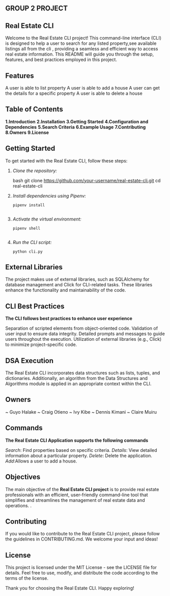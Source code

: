 ## GROUP 2 PROJECT ##

## Real Estate CLI ##
Welcome to the Real Estate CLI project! This command-line interface (CLI) is designed to help a user to search for any listed property,see available listings all from the cli , providing a seamless and efficient way to access real estate information. This README will guide you through the setup, features, and best practices employed in this project.

## Features
A user is able to list property
A user is able to add a house
A user can get the details for a specific property
A user is able to delete a house 

## Table of Contents ##
**1.Introduction**
**2.Installation**
**3.Getting Started**
**4.Configuration and Dependencies**
**5.Search Criteria**
**6.Example Usage**
**7.Contributing**
**8.Owners**
**9.License**

## Getting Started ##
To get started with the Real Estate CLI, follow these steps:

1. *Clone the repository:*

    bash
    git clone https://github.com/your-username/real-estate-cli.git
    cd real-estate-cli
    

2. *Install dependencies using Pipenv:*

    ~~~bash~~~
    pipenv install
    

3. *Activate the virtual environment:*

    ~~~bash~~~
    pipenv shell
    

4. *Run the CLI script:*

    ~~~ bash~~~
    python cli.py 
    
## External Libraries ##
The project makes use of external libraries, such as SQLAlchemy for database management and Click for CLI-related tasks. These libraries enhance the functionality and maintainability of the code.


## CLI Best Practices ##
**The CLI follows best practices to enhance user experience**

Separation of scripted elements from object-oriented code.
Validation of user input to ensure data integrity.
Detailed prompts and messages to guide users throughout the execution.
Utilization of external libraries (e.g., Click) to minimize project-specific code.

## DSA Execution ##
The Real Estate CLI incorporates data structures such as lists, tuples, and dictionaries. Additionally, an algorithm from the Data Structures and Algorithms module is applied in an appropriate context within the CLI.

## Owners ##
~ Guyo Halake
~ Craig Otieno
~ Ivy Kibe
~ Dennis Kimani
~ Claire Muiru

## Commands ##
**The Real Estate CLI Application supports the following commands**

*Search*: Find properties based on specific criteria.
*Details*: View detailed information about a particular property.
*Delete*: Delete the application.
*Add*:Allows a user to add a house.

## Objectives ##
The main objective of the **Real Estate CLI project** is to provide real estate professionals with an efficient, user-friendly command-line tool that simplifies and streamlines the management of real estate data and operations.
.

## Contributing ##
If you would like to contribute to the Real Estate CLI project, please follow the guidelines in CONTRIBUTING.md. We welcome your input and ideas!

## License ##
This project is licensed under the MIT License - see the LICENSE file for details. Feel free to use, modify, and distribute the code according to the terms of the license.

Thank you for choosing the Real Estate CLI. Happy exploring!




